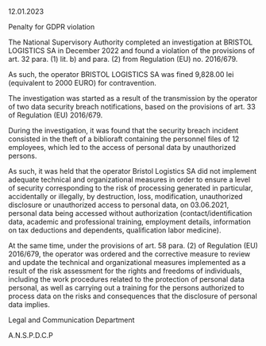 12.01.2023

Penalty for GDPR violation

The National Supervisory Authority completed an investigation at BRISTOL LOGISTICS SA in December 2022 and found a violation of the provisions of art. 32 para. (1) lit. b) and para. (2) from Regulation (EU) no. 2016/679.

As such, the operator BRISTOL LOGISTICS SA was fined 9,828.00 lei (equivalent to 2000 EURO) for contravention.

The investigation was started as a result of the transmission by the operator of two data security breach notifications, based on the provisions of art. 33 of Regulation (EU) 2016/679.

During the investigation, it was found that the security breach incident consisted in the theft of a biblioraft containing the personnel files of 12 employees, which led to the access of personal data by unauthorized persons.

As such, it was held that the operator Bristol Logistics SA did not implement adequate technical and organizational measures in order to ensure a level of security corresponding to the risk of processing generated in particular, accidentally or illegally, by destruction, loss, modification, unauthorized disclosure or unauthorized access to personal data, on 03.06.2021, personal data being accessed without authorization (contact/identification data, academic and professional training, employment details, information on tax deductions and dependents, qualification labor medicine).

At the same time, under the provisions of art. 58 para. (2) of Regulation (EU) 2016/679, the operator was ordered and the corrective measure to review and update the technical and organizational measures implemented as a result of the risk assessment for the rights and freedoms of individuals, including the work procedures related to the protection of personal data personal, as well as carrying out a training for the persons authorized to process data on the risks and consequences that the disclosure of personal data implies.

Legal and Communication Department

A.N.S.P.D.C.P

